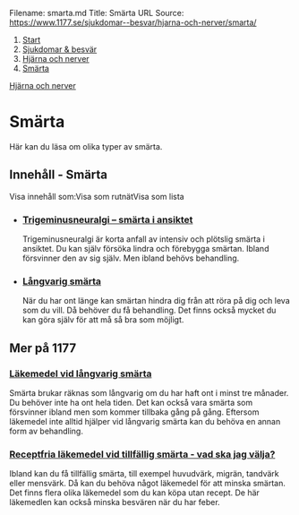 Filename: smarta.md
Title: Smärta
URL Source: https://www.1177.se/sjukdomar--besvar/hjarna-och-nerver/smarta/

1.  [Start](https://www.1177.se/)
2.  [Sjukdomar & besvär](https://www.1177.se/sjukdomar--besvar/)
3.  [Hjärna och nerver](https://www.1177.se/sjukdomar--besvar/hjarna-och-nerver/)
4.  [Smärta](https://www.1177.se/sjukdomar--besvar/hjarna-och-nerver/smarta/)

[Hjärna och nerver](https://www.1177.se/sjukdomar--besvar/hjarna-och-nerver/)

Smärta
======

Här kan du läsa om olika typer av smärta.

Innehåll - Smärta
-----------------

Visa innehåll som:Visa som rutnätVisa som lista

*   ### [Trigeminusneuralgi – smärta i ansiktet](https://www.1177.se/sjukdomar--besvar/hjarna-och-nerver/smarta/trigeminusneuralgi--smarta-i-ansiktet/)
    
    Trigeminusneuralgi är korta anfall av intensiv och plötslig smärta i ansiktet. Du kan själv försöka lindra och förebygga smärtan. Ibland försvinner den av sig själv. Men ibland behövs behandling.
    
*   ### [Långvarig smärta](https://www.1177.se/sjukdomar--besvar/hjarna-och-nerver/smarta/langvarig-smarta/)
    
    När du har ont länge kan smärtan hindra dig från att röra på dig och leva som du vill. Då behöver du få behandling. Det finns också mycket du kan göra själv för att må så bra som möjligt.
    

Mer på 1177
-----------

### [Läkemedel vid långvarig smärta](https://www.1177.se/undersokning-behandling/behandling-med-lakemedel/lakemedel-utifran-diagnos/lakemedel-vid-langvarig-smarta/)

Smärta brukar räknas som långvarig om du har haft ont i minst tre månader. Du behöver inte ha ont hela tiden. Det kan också vara smärta som försvinner ibland men som kommer tillbaka gång på gång. Eftersom läkemedel inte alltid hjälper vid långvarig smärta kan du behöva en annan form av behandling.

### [Receptfria läkemedel vid tillfällig smärta - vad ska jag välja?](https://www.1177.se/undersokning-behandling/behandling-med-lakemedel/lakemedel-utifran-diagnos/receptfria-lakemedel-vid-tillfallig-smarta---vad-ska-jag-valja/)

Ibland kan du få tillfällig smärta, till exempel huvudvärk, migrän, tandvärk eller mensvärk. Då kan du behöva något läkemedel för att minska smärtan. Det finns flera olika läkemedel som du kan köpa utan recept. De här läkemedlen kan också minska besvären när du har feber.
